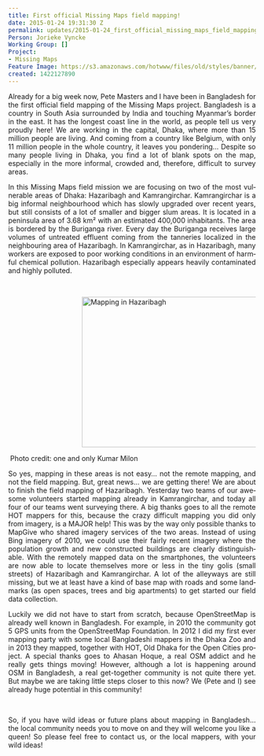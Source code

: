 ```yaml
---
title: First official Missing Maps field mapping!
date: 2015-01-24 19:31:30 Z
permalink: updates/2015-01-24_first_official_missing_maps_field_mapping!
Person: Jorieke Vyncke
Working Group: []
Project:
- Missing Maps
Feature Image: https://s3.amazonaws.com/hotwww/files/old/styles/banner/public/10382623_10202632159000013_5184172476893308300_n.jpg
created: 1422127890
---
```


<p class="MsoNormal" style="text-align: justify;">Already for a big week now, Pete Masters and I have been in Bangladesh for the first official field mapping of the Missing Maps project. Bangladesh is a country in South Asia surrounded by India and touching Myanmar’s border in the east. It has the longest coast line in the world, as people tell us very proudly here! We are working in the capital, Dhaka, where more than 15 million people are living. And coming from a country like Belgium, with only 11 million people in the whole country, it leaves you pondering… Despite so many people living in Dhaka, you find a lot of blank spots on the map, especially in the more informal, crowded and, therefore, difficult to survey areas.</p><p class="MsoNormal" style="text-align: justify;"><span lang="EN-GB">In this Missing Maps field mission we are focusing on two of the most vulnerable areas of Dhaka: Hazaribagh and Kamrangirchar. Kamrangirchar is a big informal neighbourhood which has slowly upgraded over recent years, but still consists of a lot of smaller and bigger slum areas. It is located in a peninsula area of 3.68 km² with an estimated 400,000 inhabitants. The area is bordered by the Buriganga river. Every day the Buriganga receives large volumes of untreated effluent coming from the tanneries localized in the neighbouring area of Hazaribagh. In Kamrangirchar, as in Hazaribagh, many workers are exposed to poor working conditions in an environment of harmful chemical pollution. Hazaribagh especially appears heavily contaminated and highly polluted.</span></p><p class="MsoNormal" style="text-align: justify;">&nbsp;</p><p class="MsoNormal" style="text-align: justify; padding-left: 150px;"><span lang="EN-GB"><img class="image-large" title="Mapping in Hazaribagh" src="https://s3.amazonaws.com/hotwww/files/old/styles/large/public/10382623_10202632159000013_5184172476893308300_n.jpg?itok=KHbHVq5m" alt="Mapping in Hazaribagh" height="306" width="510"></span></p><p class="MsoNormal" style="text-align: justify;">&nbsp;Photo credit: one and only Kumar Milon</p><p class="MsoNormal" style="text-align: justify;"><span style="mso-ansi-language: EN-GB;" lang="EN-GB">So yes, mapping in these areas is not easy… not the remote mapping, and not the field mapping. But, great news… we are getting there! We are about to finish the field mapping of Hazaribagh. Yesterday two teams of our awesome volunteers started mapping already in Kamrangirchar, and today all four of our teams went surveying there. A big thanks goes to all the remote HOT mappers for this, because the crazy difficult mapping you did only from imagery, is a MAJOR help! This was by the way only possible thanks to MapGive who shared imagery services of the two areas. Instead of using Bing imagery of 2010, we could use their fairly recent imagery where the population growth and new constructed buildings are </span><span style="mso-ansi-language: EN-GB;" lang="EN-GB"><span id="result_box" class="short_text" lang="en"><span class="hps">clearly</span> <span class="hps">distinguishable</span></span>. </span><span lang="EN-GB"> With the remotely mapped data on the smartphones, the volunteers are now able to locate themselves more or less in the tiny golis (small streets) of Hazaribagh and Kamrangirchar. A lot of the alleyways are still missing, but we at least have a kind of base map with roads and some landmarks (as open spaces, trees and big apartments) to get started our field data collection. </span></p><p class="MsoNormal" style="text-align: justify;"><span lang="EN-GB">Luckily we did not have to start from scratch, because OpenStreetMap is already well known in Bangladesh. For example, in 2010 the community got 5 GPS units from the OpenStreetMap Foundation. In 2012 I did my first ever mapping party with some local Bangladeshi mappers in the Dhaka Zoo and in 2013 they mapped, together with HOT, Old Dhaka for the Open Cities project. A special thanks goes to Ahasan Hoque, a real OSM addict and he really gets things moving! However, although a lot is happening around OSM in Bangladesh, a real get-together community is not quite there yet. But maybe we are taking little steps closer to this now? We (Pete and I) see already huge potential in this community! </span></p><p>&nbsp;</p><p class="MsoNormal" style="text-align: justify;"><span lang="EN-GB">So, if you have wild ideas or future plans about mapping in Bangladesh… the local community needs you to move on and they will welcome you like a queen! So please feel free to contact us, or the local mappers, with your wild ideas!</span></p>
